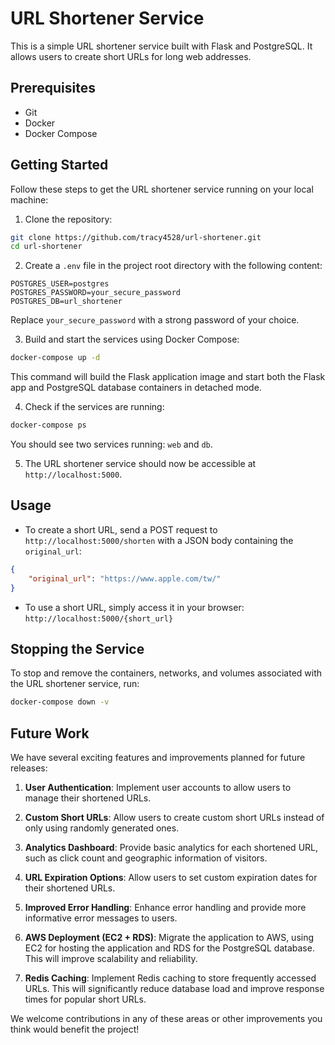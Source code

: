 # URL Shortener Service

This is a simple URL shortener service built with Flask and PostgreSQL. It allows users to create short URLs for long web addresses.

## Prerequisites

- Git
- Docker
- Docker Compose

## Getting Started

Follow these steps to get the URL shortener service running on your local machine:

1. Clone the repository:

```bash
git clone https://github.com/tracy4528/url-shortener.git
cd url-shortener
```

2. Create a `.env` file in the project root directory with the following content:

```
POSTGRES_USER=postgres
POSTGRES_PASSWORD=your_secure_password
POSTGRES_DB=url_shortener
```

Replace `your_secure_password` with a strong password of your choice.

3. Build and start the services using Docker Compose:

```bash
docker-compose up -d
```

This command will build the Flask application image and start both the Flask app and PostgreSQL database containers in detached mode.

4. Check if the services are running:

```bash
docker-compose ps
```

You should see two services running: `web` and `db`.

5. The URL shortener service should now be accessible at `http://localhost:5000`.

## Usage

- To create a short URL, send a POST request to `http://localhost:5000/shorten` with a JSON body containing the `original_url`:

```json
{
    "original_url": "https://www.apple.com/tw/"
}
```

- To use a short URL, simply access it in your browser: `http://localhost:5000/{short_url}`

## Stopping the Service

To stop and remove the containers, networks, and volumes associated with the URL shortener service, run:

```bash
docker-compose down -v
```



## Future Work

We have several exciting features and improvements planned for future releases:

1. **User Authentication**: Implement user accounts to allow users to manage their shortened URLs.

2. **Custom Short URLs**: Allow users to create custom short URLs instead of only using randomly generated ones.

3. **Analytics Dashboard**: Provide basic analytics for each shortened URL, such as click count and geographic information of visitors.

4. **URL Expiration Options**: Allow users to set custom expiration dates for their shortened URLs.

5. **Improved Error Handling**: Enhance error handling and provide more informative error messages to users.

6. **AWS Deployment (EC2 + RDS)**: Migrate the application to AWS, using EC2 for hosting the application and RDS for the PostgreSQL database. This will improve scalability and reliability.

7. **Redis Caching**: Implement Redis caching to store frequently accessed URLs. This will significantly reduce database load and improve response times for popular short URLs.



We welcome contributions in any of these areas or other improvements you think would benefit the project!


